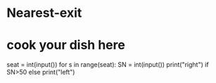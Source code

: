 # Nearest-exit
# cook your dish here
seat = int(input())
for s in range(seat):
  SN = int(input())
  print("right") if SN>50 else print("left")
